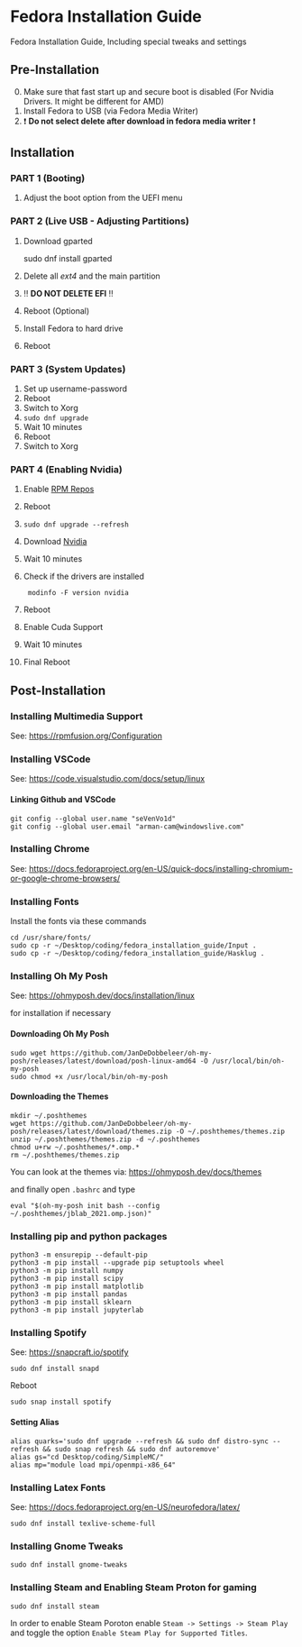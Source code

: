 # Fedora Installation Guide

Fedora Installation Guide, Including special tweaks and settings

## Pre-Installation

0) Make sure that fast start up and secure boot is disabled (For Nvidia Drivers. It might be different for AMD)
1) Install Fedora to USB (via Fedora Media Writer)
2) :exclamation: **Do not select delete after download in fedora media writer** :exclamation:

## Installation

### PART 1 (Booting)

1) Adjust the boot option from the UEFI menu

### PART 2 (Live USB - Adjusting Partitions)

1) Download gparted

    sudo dnf install gparted

2) Delete all *ext4* and the main partition
3) :bangbang: **DO NOT DELETE EFI** :bangbang:
4) Reboot (Optional)
5) Install Fedora to hard drive
6) Reboot

### PART 3 (System Updates)

1) Set up username-password
2) Reboot
3) Switch to Xorg
4) `sudo dnf upgrade`
5) Wait 10 minutes
6) Reboot
7) Switch to Xorg

### PART 4 (Enabling Nvidia)

1) Enable [RPM Repos](https://rpmfusion.org/Configuration)
2) Reboot
3) `sudo dnf upgrade --refresh`
4) Download [Nvidia](https://rpmfusion.org/Howto/NVIDIA)
5) Wait 10 minutes
6) Check if the drivers are installed

        modinfo -F version nvidia

7) Reboot
8) Enable Cuda Support
9) Wait 10 minutes
10) Final Reboot

## Post-Installation

### Installing Multimedia Support

See: <https://rpmfusion.org/Configuration>

### Installing VSCode

See: <https://code.visualstudio.com/docs/setup/linux>

#### Linking Github and VSCode

    git config --global user.name "seVenVo1d"
    git config --global user.email "arman-cam@windowslive.com"

### Installing Chrome

See: <https://docs.fedoraproject.org/en-US/quick-docs/installing-chromium-or-google-chrome-browsers/>

### Installing Fonts

Install the fonts via these commands

    cd /usr/share/fonts/
    sudo cp -r ~/Desktop/coding/fedora_installation_guide/Input .
    sudo cp -r ~/Desktop/coding/fedora_installation_guide/Hasklug .

### Installing Oh My Posh

See: <https://ohmyposh.dev/docs/installation/linux>

for installation if necessary

#### Downloading Oh My Posh

    sudo wget https://github.com/JanDeDobbeleer/oh-my-posh/releases/latest/download/posh-linux-amd64 -O /usr/local/bin/oh-my-posh
    sudo chmod +x /usr/local/bin/oh-my-posh

#### Downloading the Themes

    mkdir ~/.poshthemes
    wget https://github.com/JanDeDobbeleer/oh-my-posh/releases/latest/download/themes.zip -O ~/.poshthemes/themes.zip
    unzip ~/.poshthemes/themes.zip -d ~/.poshthemes
    chmod u+rw ~/.poshthemes/*.omp.*
    rm ~/.poshthemes/themes.zip

You can look at the themes via: <https://ohmyposh.dev/docs/themes>

and finally open `.bashrc` and type

    eval "$(oh-my-posh init bash --config ~/.poshthemes/jblab_2021.omp.json)"

### Installing pip and python packages

    python3 -m ensurepip --default-pip
    python3 -m pip install --upgrade pip setuptools wheel
    python3 -m pip install numpy
    python3 -m pip install scipy
    python3 -m pip install matplotlib
    python3 -m pip install pandas
    python3 -m pip install sklearn
    python3 -m pip install jupyterlab

### Installing Spotify

See: <https://snapcraft.io/spotify>

    sudo dnf install snapd

Reboot

    sudo snap install spotify

#### Setting Alias

    alias quarks='sudo dnf upgrade --refresh && sudo dnf distro-sync --refresh && sudo snap refresh && sudo dnf autoremove'
    alias gs="cd Desktop/coding/SimpleMC/"
    alias mp="module load mpi/openmpi-x86_64"

### Installing Latex Fonts

See: <https://docs.fedoraproject.org/en-US/neurofedora/latex/>

    sudo dnf install texlive-scheme-full

### Installing Gnome Tweaks

    sudo dnf install gnome-tweaks

### Installing Steam and Enabling Steam Proton for gaming

    sudo dnf install steam

In order to enable Steam Poroton enable `Steam -> Settings -> Steam Play` and toggle the option `Enable Steam Play for Supported Titles`.
